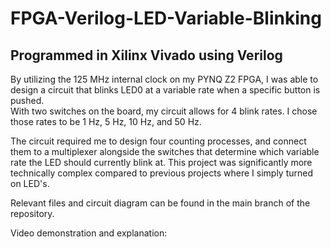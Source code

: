# FPGA-Verilog-LED-Variable-Blinking

Programmed in Xilinx Vivado using Verilog
------------------------------------------------------------------------------------------------------------------------------------------------------------------------
By utilizing the 125 MHz internal clock on my PYNQ Z2 FPGA, I was able to design a circuit that blinks LED0 at a variable rate when a specific button is pushed.  
With two switches on the board, my circuit allows for 4 blink rates. I chose those rates to be 1 Hz, 5 Hz, 10 Hz, and 50 Hz. 

The circuit required me to design four counting processes, and connect them to a multiplexer alongside the switches that determine which variable rate the LED should
currently blink at. This project was significantly more technically complex compared to previous projects where I simply turned on LED's.

Relevant files and circuit diagram can be found in the main branch of the repository.

Video demonstration and explanation:
